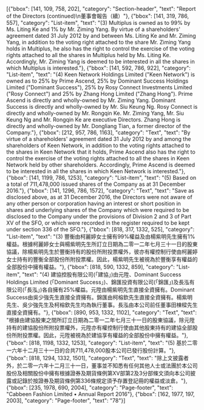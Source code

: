 [{"bbox": [141, 109, 758, 202], "category": "Section-header", "text": "Report of the Directors (continued)\n董事會報告（續）"}, {"bbox": [141, 319, 786, 557], "category": "List-item", "text": "(3) Multiplus is owned as to 99% by Ms. Liting Ke and 1% by Mr. Ziming Yang. By virtue of a shareholders' agreement dated 31 July 2012 by and between Ms. Liting Ke and Mr. Ziming Yang, in addition to the voting right attached to the share Mr. Ziming Yang holds in Multiplus, he also has the right to control the exercise of the voting rights attached to all the shares in Multiplus held by Ms. Liting Ke. Accordingly, Mr. Ziming Yang is deemed to be interested in all the shares in which Multiplus is interested."}, {"bbox": [141, 592, 786, 922], "category": "List-item", "text": "(4) Keen Network Holdings Limited (\"Keen Network\") is owned as to 25% by Prime Ascend, 25% by Dominant Success Holdings Limited (\"Dominant Success\"), 25% by Rosy Connect Investments Limited (\"Rosy Connect\") and 25% by Zhang Hong Limited (\"Zhang Hong\"). Prime Ascend is directly and wholly-owned by Mr. Ziming Yang. Dominant Success is directly and wholly-owned by Mr. Siu Keung Ng. Rosy Connect is directly and wholly-owned by Mr. Rongqin Ke. Mr. Ziming Yang, Mr. Siu Keung Ng and Mr. Rongqin Ke are executive Directors. Zhang Hong is directly and wholly-owned by Mr. Dongliang Tian, a former director of the Company."}, {"bbox": [212, 957, 786, 1163], "category": "Text", "text": "By virtue of a shareholders' agreement dated 31 July 2012 by and among the shareholders of Keen Network, in addition to the voting rights attached to the shares in Keen Network that it holds, Prime Ascend also has the right to control the exercise of the voting rights attached to all the shares in Keen Network held by other shareholders. Accordingly, Prime Ascend is deemed to be interested in all the shares in which Keen Network is interested."}, {"bbox": [141, 1199, 786, 1253], "category": "List-item", "text": "(5) Based on a total of 711,478,000 issued shares of the Company as at 31 December 2016."}, {"bbox": [141, 1296, 786, 1572], "category": "Text", "text": "Save as disclosed above, as at 31 December 2016, the Directors were not aware of any other person or corporation having an interest or short position in shares and underlying shares of the Company which were required to be disclosed to the Company under the provisions of Division 2 and 3 of Part XV of the SFO, or which were recorded in the register required to be kept under section 336 of the SFO."}, {"bbox": [818, 317, 1332, 525], "category": "List-item", "text": "(3) 豐衡由柯麗婷女士擁有99%權益及由楊紫明先生擁有1%權益。根據柯麗婷女士與楊紫明先生所訂立日期為二零一二年七月三十一日的股東協議，除楊紫明先生於豐衡持有的股份所附投票權外，彼亦有權控制行使由柯麗婷女士持有的豐衡全部股份所附投票權。因此，楊紫明先生被視為於豐衡享有權益的全部股份中擁有權益。"}, {"bbox": [818, 590, 1332, 859], "category": "List-item", "text": "(4) 建協控股有限公司(「建協」)由元陞、Dominant Success Holdings Limited (「Dominant Success」)、錦匯投資有限公司(「錦匯」)及長泓有限公司(「長泓」)各自擁有25%權益。元陞由楊紫明先生直接全資擁有。Dominant Success由吳少強先生直接全資擁有。錦匯由柯榕欽先生直接全資擁有。楊紫明先生、吳少強先生及柯榕欽先生均為執行董事。長泓由本公司前任董事田棟樑先生直接全資擁有。"}, {"bbox": [890, 953, 1332, 1102], "category": "Text", "text": "根據由建協股東之間所訂立日期為二零一二年七月三十一日的股東協議，除元陞持有的建協股份所附投票權外，元陞亦有權控制行使由其他股東持有的建協全部股份所附投票權。因此，元陞被視為於建協享有權益的全部股份中擁有權益。"}, {"bbox": [818, 1198, 1332, 1253], "category": "List-item", "text": "(5) 基於二零一六年十二月三十一日的合共711,478,000股本公司已發行股份計算。"}, {"bbox": [818, 1294, 1332, 1501], "category": "Text", "text": "除上文披露者外，於二零一六年十二月三十一日，董事並不知悉有任何其他人士或法團於本公司股份及相關股份中擁有根據證券及期貨條例第XV部第2及3分部條文須向本公司披露或記錄於按證券及期貨條例第336條規定須予存置登記冊的權益或淡倉。"}, {"bbox": [235, 1978, 690, 2004], "category": "Page-footer", "text": "Cabbeen Fashion Limited • Annual Report 2016"}, {"bbox": [162, 1977, 197, 2003], "category": "Page-footer", "text": "78"}]